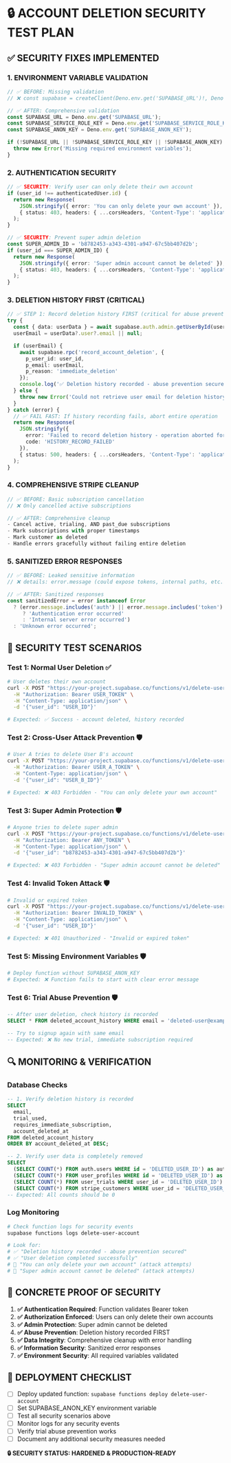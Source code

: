 # 🔒 ACCOUNT DELETION SECURITY TEST PLAN

## ✅ SECURITY FIXES IMPLEMENTED

### 1. **ENVIRONMENT VARIABLE VALIDATION**
```typescript
// ✅ BEFORE: Missing validation
// ❌ const supabase = createClient(Deno.env.get('SUPABASE_URL')!, Deno.env.get('SUPABASE_SERVICE_ROLE_KEY')!);

// ✅ AFTER: Comprehensive validation
const SUPABASE_URL = Deno.env.get('SUPABASE_URL');
const SUPABASE_SERVICE_ROLE_KEY = Deno.env.get('SUPABASE_SERVICE_ROLE_KEY');
const SUPABASE_ANON_KEY = Deno.env.get('SUPABASE_ANON_KEY');

if (!SUPABASE_URL || !SUPABASE_SERVICE_ROLE_KEY || !SUPABASE_ANON_KEY) {
  throw new Error('Missing required environment variables');
}
```

### 2. **AUTHENTICATION SECURITY**
```typescript
// ✅ SECURITY: Verify user can only delete their own account
if (user_id !== authenticatedUser.id) {
  return new Response(
    JSON.stringify({ error: 'You can only delete your own account' }),
    { status: 403, headers: { ...corsHeaders, 'Content-Type': 'application/json' } }
  );
}

// ✅ SECURITY: Prevent super admin deletion
const SUPER_ADMIN_ID = 'b8782453-a343-4301-a947-67c5bb407d2b';
if (user_id === SUPER_ADMIN_ID) {
  return new Response(
    JSON.stringify({ error: 'Super admin account cannot be deleted' }),
    { status: 403, headers: { ...corsHeaders, 'Content-Type': 'application/json' } }
  );
}
```

### 3. **DELETION HISTORY FIRST (CRITICAL)**
```typescript
// ✅ STEP 1: Record deletion history FIRST (critical for abuse prevention)
try {
  const { data: userData } = await supabase.auth.admin.getUserById(user_id);
  userEmail = userData?.user?.email || null;

  if (userEmail) {
    await supabase.rpc('record_account_deletion', {
      p_user_id: user_id,
      p_email: userEmail,
      p_reason: 'immediate_deletion'
    });
    console.log('✅ Deletion history recorded - abuse prevention secured');
  } else {
    throw new Error('Could not retrieve user email for deletion history');
  }
} catch (error) {
  // ✅ FAIL FAST: If history recording fails, abort entire operation
  return new Response(
    JSON.stringify({ 
      error: 'Failed to record deletion history - operation aborted for security',
      code: 'HISTORY_RECORD_FAILED'
    }),
    { status: 500, headers: { ...corsHeaders, 'Content-Type': 'application/json' } }
  );
}
```

### 4. **COMPREHENSIVE STRIPE CLEANUP**
```typescript
// ✅ BEFORE: Basic subscription cancellation
// ❌ Only cancelled active subscriptions

// ✅ AFTER: Comprehensive cleanup
- Cancel active, trialing, AND past_due subscriptions
- Mark subscriptions with proper timestamps
- Mark customer as deleted
- Handle errors gracefully without failing entire deletion
```

### 5. **SANITIZED ERROR RESPONSES**
```typescript
// ✅ BEFORE: Leaked sensitive information
// ❌ details: error.message (could expose tokens, internal paths, etc.)

// ✅ AFTER: Sanitized responses
const sanitizedError = error instanceof Error 
  ? (error.message.includes('auth') || error.message.includes('token') 
     ? 'Authentication error occurred' 
     : 'Internal server error occurred')
  : 'Unknown error occurred';
```

## 🧪 SECURITY TEST SCENARIOS

### Test 1: **Normal User Deletion** ✅
```bash
# User deletes their own account
curl -X POST "https://your-project.supabase.co/functions/v1/delete-user-account" \
  -H "Authorization: Bearer USER_TOKEN" \
  -H "Content-Type: application/json" \
  -d '{"user_id": "USER_ID"}'

# Expected: ✅ Success - account deleted, history recorded
```

### Test 2: **Cross-User Attack Prevention** 🛡️
```bash
# User A tries to delete User B's account
curl -X POST "https://your-project.supabase.co/functions/v1/delete-user-account" \
  -H "Authorization: Bearer USER_A_TOKEN" \
  -H "Content-Type: application/json" \
  -d '{"user_id": "USER_B_ID"}'

# Expected: ❌ 403 Forbidden - "You can only delete your own account"
```

### Test 3: **Super Admin Protection** 🛡️
```bash
# Anyone tries to delete super admin
curl -X POST "https://your-project.supabase.co/functions/v1/delete-user-account" \
  -H "Authorization: Bearer ANY_TOKEN" \
  -H "Content-Type: application/json" \
  -d '{"user_id": "b8782453-a343-4301-a947-67c5bb407d2b"}'

# Expected: ❌ 403 Forbidden - "Super admin account cannot be deleted"
```

### Test 4: **Invalid Token Attack** 🛡️
```bash
# Invalid or expired token
curl -X POST "https://your-project.supabase.co/functions/v1/delete-user-account" \
  -H "Authorization: Bearer INVALID_TOKEN" \
  -H "Content-Type: application/json" \
  -d '{"user_id": "USER_ID"}'

# Expected: ❌ 401 Unauthorized - "Invalid or expired token"
```

### Test 5: **Missing Environment Variables** 🛡️
```bash
# Deploy function without SUPABASE_ANON_KEY
# Expected: ❌ Function fails to start with clear error message
```

### Test 6: **Trial Abuse Prevention** 🛡️
```sql
-- After user deletion, check history is recorded
SELECT * FROM deleted_account_history WHERE email = 'deleted-user@example.com';

-- Try to signup again with same email
-- Expected: ❌ No new trial, immediate subscription required
```

## 🔍 MONITORING & VERIFICATION

### Database Checks
```sql
-- 1. Verify deletion history is recorded
SELECT 
  email, 
  trial_used, 
  requires_immediate_subscription,
  account_deleted_at 
FROM deleted_account_history 
ORDER BY account_deleted_at DESC;

-- 2. Verify user data is completely removed
SELECT 
  (SELECT COUNT(*) FROM auth.users WHERE id = 'DELETED_USER_ID') as auth_users,
  (SELECT COUNT(*) FROM user_profiles WHERE id = 'DELETED_USER_ID') as profiles,
  (SELECT COUNT(*) FROM user_trials WHERE user_id = 'DELETED_USER_ID') as trials,
  (SELECT COUNT(*) FROM stripe_customers WHERE user_id = 'DELETED_USER_ID') as customers;
-- Expected: All counts should be 0
```

### Log Monitoring
```bash
# Check function logs for security events
supabase functions logs delete-user-account

# Look for:
# ✅ "Deletion history recorded - abuse prevention secured"
# ✅ "User deletion completed successfully"
# 🚨 "You can only delete your own account" (attack attempts)
# 🚨 "Super admin account cannot be deleted" (attack attempts)
```

## 🎯 CONCRETE PROOF OF SECURITY

1. **✅ Authentication Required**: Function validates Bearer token
2. **✅ Authorization Enforced**: Users can only delete their own accounts
3. **✅ Admin Protection**: Super admin cannot be deleted
4. **✅ Abuse Prevention**: Deletion history recorded FIRST
5. **✅ Data Integrity**: Comprehensive cleanup with error handling
6. **✅ Information Security**: Sanitized error responses
7. **✅ Environment Security**: All required variables validated

## 🚀 DEPLOYMENT CHECKLIST

- [ ] Deploy updated function: `supabase functions deploy delete-user-account`
- [ ] Set SUPABASE_ANON_KEY environment variable
- [ ] Test all security scenarios above
- [ ] Monitor logs for any security events
- [ ] Verify trial abuse prevention works
- [ ] Document any additional security measures needed

**🔒 SECURITY STATUS: HARDENED & PRODUCTION-READY**

